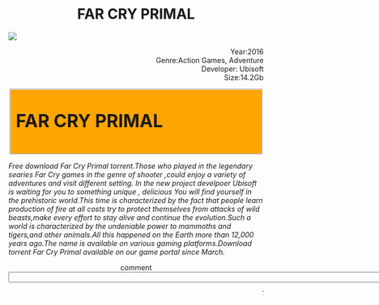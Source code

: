 
<HTML>

<HEAD>
<TITLE> KELVIN WORKS </TITLE>
</HEAD>

<BODY>

<H1> <B> <center>FAR CRY PRIMAL</H1></B></center>
<p>
<img src="kelvin.jpg"/></p>
<p align ="right">
Year:2016<br>
Genre:Action Games, Adventure<br>
Developer: Ubisoft<br>
Size:14.2Gb</p>
<fieldset style="background:orange">
<p style="font-size:35px";style=><b><strong>FAR CRY PRIMAL</B></strong>

</style>
</fieldset>
<p> <em>Free download Far Cry Primal torrent.Those who played in the legendary searies Far Cry games in the genre of shooter
,could enjoy a variety of adventures and visit different setting.
In the new project develpoer Ubisoft is waiting for you to something unique
, delicious You will find yourself in the prehistoric world.This time is characterized by the fact that people
learn production of fire at all costs try to protect themselves from attacks of wild beasts,make 
every effort to stay alive and continue the evolution.Such a world is characterized by the undeniable power to mammoths and tigers,and 
other animals.All this happened on the Earth more than 12,000 years ago.The name is available on various gaming platforms.Download torrent Far Cry Primal available on our game portal since March.
</em>

<p align=center>
comment
<input type="text" size="500">
</center>
<p>
<marquee>
<em>This page was created by Kelvin Anyamesem Aning©</em>
</marquee>


</BODY>
</HTML>
